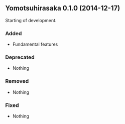 ## Yomotsuhirasaka 0.1.0 (2014-12-17)

Starting of development.

### Added

- Fundamental features

### Deprecated

- Nothing

### Removed

- Nothing

### Fixed

- Nothing


